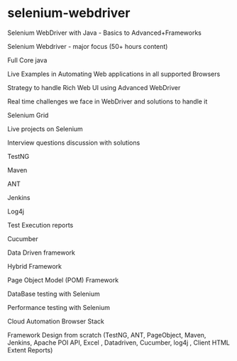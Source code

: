 # selenium-webdriver
Selenium WebDriver with Java - Basics to Advanced+Frameworks

Selenium Webdriver - major focus (50+ hours content)

Full Core java

Live Examples in Automating Web applications in all supported Browsers

Strategy to handle Rich Web UI using Advanced WebDriver

Real time challenges we face in WebDriver and solutions to handle it

Selenium Grid

Live projects on Selenium

Interview questions discussion with solutions

TestNG

Maven

ANT

Jenkins

Log4j

Test Execution reports

Cucumber

Data Driven framework

Hybrid Framework

Page Object Model (POM) Framework

DataBase testing with Selenium

Performance testing with Selenium

Cloud Automation Browser Stack

Framework Design from scratch (TestNG, ANT, PageObject, Maven, Jenkins, Apache POI API, Excel , Datadriven, Cucumber, log4j , Client HTML Extent Reports) 
